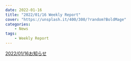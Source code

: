 ```yaml
---
date: 2022-01-16
title: "2022/01/16 Weekly Report"
cover: "https://unsplash.it/400/300/?random?BoldMage"
categories: 
    - News
tags:
    - Weekly Report
---
```



[2022/01/16お知らせ](pdf/20220116お知らせ.pdf)
<object data="pdf/20220116お知らせ.pdf" height="100%" width="100%"></object>


